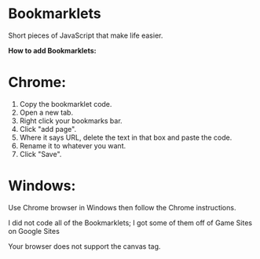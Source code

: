 # Bookmarklets

Short pieces of JavaScript that make life easier.


<b>How to add Bookmarklets: </b>

# Chrome:

1. Copy the bookmarklet code.
2. Open a new tab.
3. Right click your bookmarks bar.
4. Click "add page".
5. Where it says URL, delete the text in that box and paste the code.
6. Rename it to whatever you want.
7. Click "Save".

# Windows:

Use Chrome browser in Windows then follow the Chrome instructions.

I did not code all of the Bookmarklets; I got some of them off of Game Sites on Google Sites

<canvas id="myCanvas">
Your browser does not support the canvas tag.
</canvas>

<script>
var canvas = document.getElementById("myCanvas");
var ctx = canvas.getContext("2d");
ctx.fillStyle = "#FF0000";
ctx.fillRect(0, 0, 80, 80);
</script>
